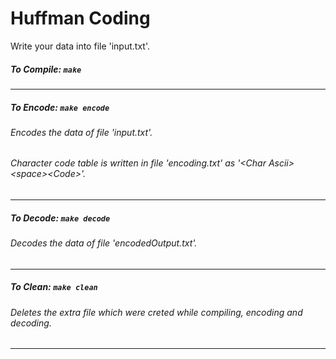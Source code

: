 # Huffman Coding
Write your data into file 'input.txt'.
##### To Compile: `make`
---
##### To Encode: `make encode`
###### Encodes the data of file 'input.txt'.
###### Character code table is written in file 'encoding.txt' as '\<Char Ascii\>\<space\>\<Code\>'.
---
##### To Decode: `make decode`
###### Decodes the data of file 'encodedOutput.txt'.
---
##### To Clean: `make clean`
###### Deletes the extra file which were creted while compiling, encoding and decoding.
---
